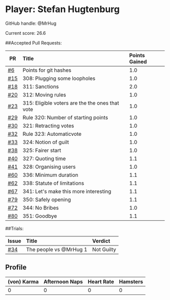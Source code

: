 # Player: Stefan Hugtenburg

GitHub handle: @MrHug

Current score: 26.6

##Accepted Pull Requests:

|  PR | Title | Points Gained|
| --- |:-----|:------------|
| [#6](https://github.com/pimotte/nomic/pull/6) | Points for git hashes | 1.0 |
| [#15](https://github.com/pimotte/nomic/pull/15) | 308: Plugging some loopholes | 1.0 |
| [#18](https://github.com/pimotte/nomic/pull/18) | 311: Sanctions | 2.0 |
| [#20](https://github.com/pimotte/nomic/pull/20) | 312: Moving rules | 1.0 |
| [#23](https://github.com/pimotte/nomic/pull/23) | 315: Eligible voters are the the ones that vote | 1.0 |
| [#29](https://github.com/pimotte/nomic/pull/29) | Rule 320: Number of starting points | 1.0 |
| [#30](https://github.com/pimotte/nomic/pull/30) | 321: Retracting votes | 1.0 |
| [#32](https://github.com/pimotte/nomic/pull/32) | Rule 323: Automaticvote | 1.0 |
| [#33](https://github.com/pimotte/nomic/pull/33) | 324: Notion of guilt | 1.0 |
| [#38](https://github.com/pimotte/nomic/pull/38) | 325: Fairer start | 1.0 |
| [#40](https://github.com/pimotte/nomic/pull/40) | 327: Quoting time | 1.1 |
| [#41](https://github.com/pimotte/nomic/pull/41) | 328: Organising users | 1.0 |
| [#60](https://github.com/pimotte/nomic/pull/60) | 336: Minimum duration | 1.1 |
| [#62](https://github.com/pimotte/nomic/pull/62) | 338: Statute of limitations | 1.1 |
| [#67](https://github.com/pimotte/nomic/pull/67) | 341: Let's make this more interesting | 1.1 |
| [#79](https://github.com/pimotte/nomic/pull/79) | 350: Safely opening | 1.1 |
| [#72](https://github.com/pimotte/nomic/pull/72) | 344: No Bribes | 1.0 |
| [#80](https://github.com/pimotte/nomic/pull/80) | 351: Goodbye | 1.1 |



##Trials:

| Issue | Title | Verdict|
| ----- |:-----|:------|
| [#34](https://github.com/pimotte/nomic/issue/34) | The people vs @MrHug 1 | Not Guilty |


## Profile

| (von) Karma | Afternoon Naps | Heart Rate | Hamsters |
| ----------- | -------------- | ---------- | -------- |
|           0 |              0 |          0 |        0 |
